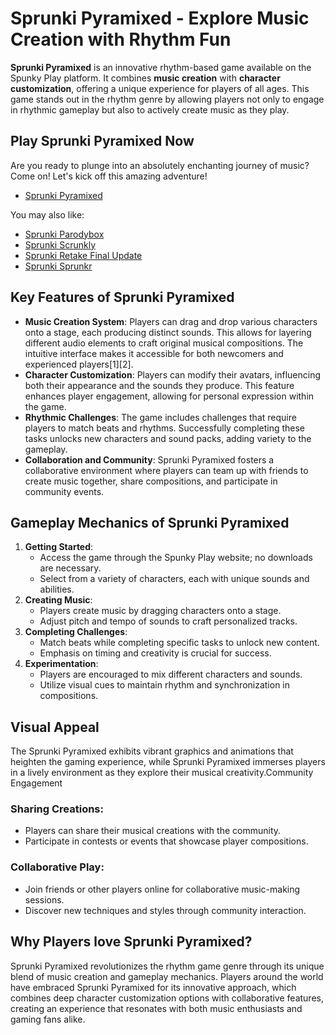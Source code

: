 # Sprunki Pyramixed - Explore Music Creation with Rhythm Fun

**Sprunki Pyramixed** is an innovative rhythm-based game available on the Spunky Play platform. It combines **music creation** with **character customization**, offering a unique experience for players of all ages. This game stands out in the rhythm genre by allowing players not only to engage in rhythmic gameplay but also to actively create music as they play.

## Play Sprunki Pyramixed Now

Are you ready to plunge into an absolutely enchanting journey of music? Come on! Let's kick off this amazing adventure!

- [Sprunki Pyramixed](https://pyramixed.com/)

You may also like:

- [Sprunki Parodybox](https://pyramixed.com/sprunki-parodybox)
- [Sprunki Scrunkly](https://pyramixed.com/sprunki-scrunkly)
- [Sprunki Retake Final Update](https://pyramixed.com/sprunki-retake-final-update)
- [Sprunki Sprunkr](https://sprunkr.me/)

## Key Features of Sprunki Pyramixed

- **Music Creation System**: Players can drag and drop various characters onto a stage, each producing distinct sounds. This allows for layering different audio elements to craft original musical compositions. The intuitive interface makes it accessible for both newcomers and experienced players[1][2].
- **Character Customization**: Players can modify their avatars, influencing both their appearance and the sounds they produce. This feature enhances player engagement, allowing for personal expression within the game.
- **Rhythmic Challenges**: The game includes challenges that require players to match beats and rhythms. Successfully completing these tasks unlocks new characters and sound packs, adding variety to the gameplay.
- **Collaboration and Community**: Sprunki Pyramixed fosters a collaborative environment where players can team up with friends to create music together, share compositions, and participate in community events.

## Gameplay Mechanics of Sprunki Pyramixed

1. **Getting Started**:
   - Access the game through the Spunky Play website; no downloads are necessary.
   - Select from a variety of characters, each with unique sounds and abilities.
2. **Creating Music**:
   - Players create music by dragging characters onto a stage.
   - Adjust pitch and tempo of sounds to craft personalized tracks.
3. **Completing Challenges**:
   - Match beats while completing specific tasks to unlock new content.
   - Emphasis on timing and creativity is crucial for success.
4. **Experimentation**:
   - Players are encouraged to mix different characters and sounds.
   - Utilize visual cues to maintain rhythm and synchronization in compositions.

## Visual Appeal

The Sprunki Pyramixed exhibits vibrant graphics and animations that heighten the gaming experience, while Sprunki Pyramixed immerses players in a lively environment as they explore their musical creativity.Community Engagement

### Sharing Creations:

- Players can share their musical creations with the community.
- Participate in contests or events that showcase player compositions.

### Collaborative Play:

- Join friends or other players online for collaborative music-making sessions.
- Discover new techniques and styles through community interaction.

## Why Players love Sprunki Pyramixed?

Sprunki Pyramixed revolutionizes the rhythm game genre through its unique blend of music creation and gameplay mechanics. Players around the world have embraced Sprunki Pyramixed for its innovative approach, which combines deep character customization options with collaborative features, creating an experience that resonates with both music enthusiasts and gaming fans alike.
